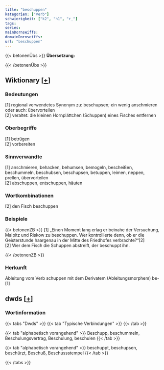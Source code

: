 ```yaml
---
title: "beschuppen"
kategorien: ["Verb"]
schwierigkeit: ["k2", "h1", "r_"]
tags:
series:
mainDornseiffs:
domainDornseiffs:
url: "beschuppen"
---
```


{{< betonenÜbs >}}
**Übersetzung:**  
  
{{< /betonenÜbs >}}

## Wiktionary [[+](https://de.wiktionary.org/wiki/beschuppen)]

### Bedeutungen
[1] regional verwendetes Synonym zu: beschupsen; ein wenig anschmieren oder auch: übervorteilen  
[2] veraltet: die kleinen Hornplättchen (Schuppen) eines Fisches entfernen  

### Oberbegriffe
[1] betrügen  
[2] vorbereiten  

### Sinnverwandte
[1] anschmieren, behacken, behumsen, bemogeln, bescheißen, beschummeln, beschubsen, beschupsen, betuppen, leimen, neppen, prellen, übervorteilen  
[2] abschuppen, entschuppen, häuten  

### Wortkombinationen
[2] den Fisch beschuppen  

### Beispiele
{{< betonenZB >}}
[1] „Einen Moment lang erlag er beinahe der Versuchung, Malpitz und Riskow zu beschuppen. Wer kontrollierte denn, ob er die Geisterstunde haargenau in der Mitte des Friedhofes verbrachte?“[2]  
[2] Wer dem Fisch die Schuppen abstreift, der beschuppt ihn.  

{{< /betonenZB >}}
### Herkunft
Ableitung vom Verb schuppen mit dem Derivatem (Ableitungsmorphem) be-[1]  



## dwds [[+](https://www.dwds.de/wb/beschuppen)]

### Wortinformation
{{< tabs "Dwds" >}}
{{< tab "Typische Verbindungen" >}}
{{< /tab >}}

{{< tab "alphabetisch vorangehend" >}}
Beschupp, beschummeln, Beschulungsvertrag, Beschulung, beschulen
{{< /tab >}}

{{< tab "alphabetisch vorangehend" >}}
beschuppt, beschupsen, beschürzt, Beschuß, Beschussstempel
{{< /tab >}}

{{< /tabs >}}

